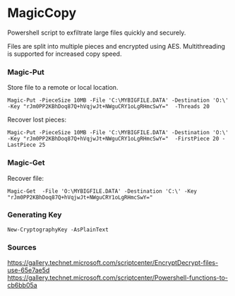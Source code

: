 # MagicCopy
Powershell script to exfiltrate large files quickly and securely.

Files are split into multiple pieces and encrypted using AES. Multithreading is supported for increased copy speed. 

### Magic-Put

Store file to a remote or local location.

```
Magic-Put -PieceSize 10MB -File 'C:\MYBIGFILE.DATA' -Destination 'O:\' -Key "rJm0PP2KBhDoq87Q+hVqjwJt+NWguCRY1oLgRHmcSwY="  -Threads 20 
```

Recover lost pieces:

```
Magic-Put -PieceSize 10MB -File 'C:\MYBIGFILE.DATA' -Destination 'O:\' -Key "rJm0PP2KBhDoq87Q+hVqjwJt+NWguCRY1oLgRHmcSwY="  -FirstPiece 20 -LastPiece 25 
```

### Magic-Get

Recover file:

```
Magic-Get  -File 'O:\MYBIGFILE.DATA' -Destination 'C:\' -Key "rJm0PP2KBhDoq87Q+hVqjwJt+NWguCRY1oLgRHmcSwY="
```

### Generating Key

```
New-CryptographyKey -AsPlainText
```


### Sources

https://gallery.technet.microsoft.com/scriptcenter/EncryptDecrypt-files-use-65e7ae5d
https://gallery.technet.microsoft.com/scriptcenter/Powershell-functions-to-cb6bb05a
